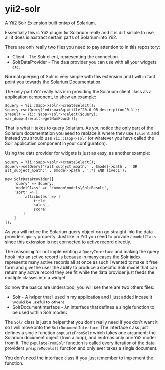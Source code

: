 yii2-solr
=========

A Yii2 Solr Extension built ontop of Solarium.

Essentially this is Yii2 plugin for Solarium really and it is dirt simple to use, all it does is abstract certain parts of Solarium into Yii2.

There are only really two files you need to pay attention to in this repository:

- Client - The Solr client, representing the connection
- SolrDataProvider - The data provider you can use with all your widgets etc.

Normal querying of Solr is very simple with this extension and I will in fact point you towards the [Solarium Documentation](http://wiki.solarium-project.org/index.php/V3:Manual_for_version_3.x).
 
The only part Yii2 really has is in providing the Solarium client class as a application component, to show an example:

    $query = Yii::$app->solr->createSelect();
    $query->setQuery('edismax&qf=title^20.0 OR description^0.3');
    $result = Yii::$app->solr->select($query);
    var_dump($result->getNumFound());

That is what it takes to query Solarium. As you notice the only part of the Solarium documentation you need to replace is where they use `$client` and instead you 
should use `Yii::$app->solr` (or whatever you have called the Solr application component in your configuration).

Using the data provider for widgets is just as easy, as another example:

    $query = Yii::$app->solr->createSelect();
    $query->setQuery('(alt_subject_mpath:' . $model->path . ' OR alt_subject_mpath:' . $model->path . '.*) AND live:1');
    
    new SolrDataProvider([
        'query' => $query,
        'modelClass' => 'common\models\SolrResult',
        'sort' => [
            'attributes' => [
                'title',
                'sales',
                'score'
            ]
        ]
    ]);

As you will notice the Solarium query object can go straight into the data providers `query` property. Just like in Yii1 you need to provide a `modelClass` since this extension is not 
connected to active record directly.

The reasoning for not implementing a `QueryInterface` and making the query hook into an active record is because in many cases the Solr index represents many active records all at once 
as such I wanted to make it free form and give the user the ability to produce a specific Solr model that can return any active record they see fit while the data provider just feeds the 
multiple classes into a widget.

So now the basics are understood, you will see there are two others files:

- Solr - A helper that I used in my application and I just added incase it would be useful to others
- SolrDocumentInterface - An interface that defines a single function to be used within Solr models

The `Solr` class is just a helper that you don't really need if you don't want it so I will move onto the `SolrDocumentInterface`. The interface class just defines a single function 
`populateFromSolr` which takes one argument: the Solarium document object (from a loop), and reutrnas only one Yii2 model from it. The `populateFromSolr` function is called every 
iteration of the data providers `preapreModels()` function and only ever takes a single document.

You don't need the interface class if you just remember to implement the function. 
